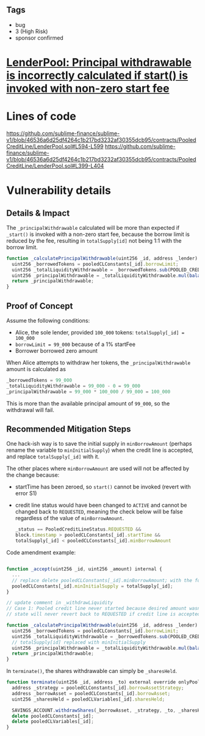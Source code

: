 ## Tags

- bug
- 3 (High Risk)
- sponsor confirmed

# [LenderPool: Principal withdrawable is incorrectly calculated if start() is invoked with non-zero start fee](https://github.com/code-423n4/2022-03-sublime-findings/issues/19) 

# Lines of code

https://github.com/sublime-finance/sublime-v1/blob/46536a6d25df4264c1b217bd3232af30355dcb95/contracts/PooledCreditLine/LenderPool.sol#L594-L599
https://github.com/sublime-finance/sublime-v1/blob/46536a6d25df4264c1b217bd3232af30355dcb95/contracts/PooledCreditLine/LenderPool.sol#L399-L404


# Vulnerability details

## Details & Impact

The `_principalWithdrawable` calculated will be more than expected if `_start()` is invoked with a non-zero start fee, because the borrow limit is reduced by the fee, resulting in `totalSupply[id]` not being 1:1 with the borrow limit.

```jsx
function _calculatePrincipalWithdrawable(uint256 _id, address _lender) internal view returns (uint256) {
  uint256 _borrowedTokens = pooledCLConstants[_id].borrowLimit;
  uint256 _totalLiquidityWithdrawable = _borrowedTokens.sub(POOLED_CREDIT_LINE.getPrincipal(_id));
  uint256 _principalWithdrawable = _totalLiquidityWithdrawable.mul(balanceOf(_lender, _id)).div(_borrowedTokens);
  return _principalWithdrawable;
}
```

## Proof of Concept

Assume the following conditions:

- Alice, the sole lender, provided `100_000` tokens: `totalSupply[_id] = 100_000`
- `borrowLimit = 99_000` because of a 1% startFee
- Borrower borrowed zero amount

When Alice attempts to withdraw her tokens, the `_principalWithdrawable` amount is calculated as 

```jsx
_borrowedTokens = 99_000
_totalLiquidityWithdrawable = 99_000 - 0 = 99_000
_principalWithdrawable = 99_000 * 100_000 / 99_000 = 100_000
```

This is more than the available principal amount of `99_000`, so the withdrawal will fail.

## Recommended Mitigation Steps

One hack-ish way is to save the initial supply in `minBorrowAmount` (perhaps rename the variable to `minInitialSupply`) when the credit line is accepted, and replace `totalSupply[_id]` with it. 

The other places where `minBorrowAmount` are used will not be affected by the change because:

- startTime has been zeroed, so `start()` cannot be invoked (revert with error S1)
- credit line status would have been changed to `ACTIVE` and cannot be changed back to `REQUESTED`, meaning the check below will be false regardless of the value of `minBorrowAmount`.
    
    ```jsx
    _status == PooledCreditLineStatus.REQUESTED &&
    block.timestamp > pooledCLConstants[_id].startTime &&
    totalSupply[_id] < pooledCLConstants[_id].minBorrowAmount
    ```
    

Code amendment example:

```jsx

function _accept(uint256 _id, uint256 _amount) internal {
  ...
  // replace delete pooledCLConstants[_id].minBorrowAmount; with the following:
  pooledCLConstants[_id].minInitialSupply = totalSupply[_id];
}

// update comment in _withdrawLiquidity
// Case 1: Pooled credit line never started because desired amount wasn't reached
// state will never revert back to REQUESTED if credit line is accepted so this case is never run

function _calculatePrincipalWithdrawable(uint256 _id, address _lender) internal view returns (uint256) {
  uint256 _borrowedTokens = pooledCLConstants[_id].borrowLimit;
  uint256 _totalLiquidityWithdrawable = _borrowedTokens.sub(POOLED_CREDIT_LINE.getPrincipal(_id));
  // totalSupply[id] replaced with minInitialSupply
  uint256 _principalWithdrawable = _totalLiquidityWithdrawable.mul(balanceOf(_lender, _id)).div(minInitialSupply);
  return _principalWithdrawable;
}
```

In `terminate()`, the shares withdrawable can simply be `_sharesHeld`.

```jsx
function terminate(uint256 _id, address _to) external override onlyPooledCreditLine nonReentrant {
  address _strategy = pooledCLConstants[_id].borrowAssetStrategy;
  address _borrowAsset = pooledCLConstants[_id].borrowAsset;
  uint256 _sharesHeld = pooledCLVariables[_id].sharesHeld;

  SAVINGS_ACCOUNT.withdrawShares(_borrowAsset, _strategy, _to, _sharesHeld, false);
  delete pooledCLConstants[_id];
  delete pooledCLVariables[_id];
}
```

